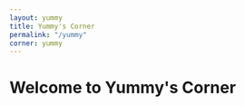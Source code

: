 ```yaml
---
layout: yummy
title: Yummy's Corner
permalink: "/yummy"
corner: yummy
---
```


<h1>Welcome to Yummy's Corner</h1>
<!--<div class="row bg-light border border-dark">
    <div class="col-12 col-lg-3 col-sm-6 col-xs-6 pt-1" ><img src="/assets/images/profile-yummy-chefalaine-transparent.png"></div>
    <div class="col-12 col-lg-9 col-sm-6 col-xs-6 p-3">
    <p><strong>Hi! I'm Chef Alaine</strong>. 👩🏻‍🍳</p> 
    <p>Step into my cozy corner where I showcase my passion for the culinary arts. Explore a variety of <strong>recipes</strong> and delectable <strong>food products</strong> crafted with inspiration from my childhood in the Philippines, my husband's Indonesian palate, and my global adventures.</p>
    <p>You can also learn more about me by checking out my <a href="/chefalaine" style="color: #3d61fd;">portfolio</a>.</p></div></div>-->
